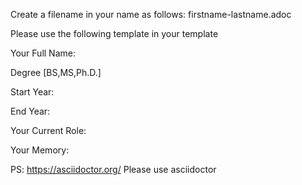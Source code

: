 Create a filename in your name as follows:  firstname-lastname.adoc

Please use the following template in your template

Your Full Name: 

Degree [BS,MS,Ph.D.]

Start Year:

End Year:

Your Current Role:

Your Memory:



PS: https://asciidoctor.org/ 
Please use asciidoctor 



